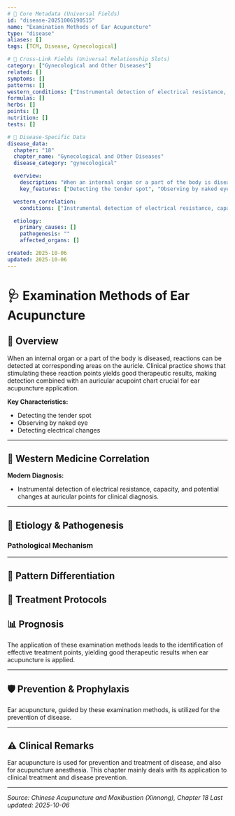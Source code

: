 ```yaml
---
# 🔹 Core Metadata (Universal Fields)
id: "disease-20251006190515"
name: "Examination Methods of Ear Acupuncture"
type: "disease"
aliases: []
tags: [TCM, Disease, Gynecological]

# 🔹 Cross-Link Fields (Universal Relationship Slots)
category: ["Gynecological and Other Diseases"]
related: []
symptoms: []
patterns: []
western_conditions: ["Instrumental detection of electrical resistance, capacity, and potential changes at auricular points for clinical diagnosis."]
formulas: []
herbs: []
points: []
nutrition: []
tests: []

# 🔹 Disease-Specific Data
disease_data:
  chapter: "18"
  chapter_name: "Gynecological and Other Diseases"
  disease_category: "gynecological"

  overview:
    description: "When an internal organ or a part of the body is diseased, reactions can be detected at corresponding areas on the auricle. Clinical practice shows that stimulating these reaction points yields good therapeutic results, making detection combined with an auricular acupoint chart crucial for ear acupuncture application."
    key_features: ["Detecting the tender spot", "Observing by naked eye", "Detecting electrical changes"]

  western_correlation:
    conditions: ["Instrumental detection of electrical resistance, capacity, and potential changes at auricular points for clinical diagnosis."]

  etiology:
    primary_causes: []
    pathogenesis: ""
    affected_organs: []

created: 2025-10-06
updated: 2025-10-06
---
```


# 🩺 Examination Methods of Ear Acupuncture

## 📖 Overview

When an internal organ or a part of the body is diseased, reactions can be detected at corresponding areas on the auricle. Clinical practice shows that stimulating these reaction points yields good therapeutic results, making detection combined with an auricular acupoint chart crucial for ear acupuncture application.

**Key Characteristics:**
- Detecting the tender spot
- Observing by naked eye
- Detecting electrical changes

---

## 🏥 Western Medicine Correlation

**Modern Diagnosis:**
- Instrumental detection of electrical resistance, capacity, and potential changes at auricular points for clinical diagnosis.

---

## 🧬 Etiology & Pathogenesis

### Pathological Mechanism


---

## 🔬 Pattern Differentiation

## 💉 Treatment Protocols

## 📊 Prognosis

The application of these examination methods leads to the identification of effective treatment points, yielding good therapeutic results when ear acupuncture is applied.

---

## 🛡️ Prevention & Prophylaxis

Ear acupuncture, guided by these examination methods, is utilized for the prevention of disease.

---

## ⚠️ Clinical Remarks

Ear acupuncture is used for prevention and treatment of disease, and also for acupuncture anesthesia. This chapter mainly deals with its application to clinical treatment and disease prevention.

---


*Source: Chinese Acupuncture and Moxibustion (Xinnong), Chapter 18*
*Last updated: 2025-10-06*
